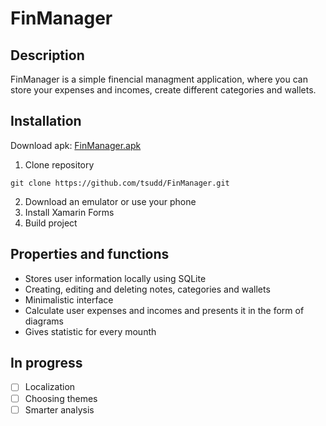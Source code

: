 # FinManager
## Description

FinManager is a simple finencial managment application, where you can store your expenses and incomes, create different categories and wallets. 

## Installation

Download apk: [FinManager.apk](https://drive.google.com/drive/folders/1YCQeh1cuZQe8jd_P6meyREM5S8DWbiag?usp=sharing)

1. Clone repository
```
git clone https://github.com/tsudd/FinManager.git
```
2. Download an emulator or use your phone
3. Install Xamarin Forms
4. Build project

## Properties and functions

- Stores user information locally using SQLite
- Creating, editing and deleting notes, categories and wallets
- Minimalistic interface
- Calculate user expenses and incomes and presents it in the form of diagrams
- Gives statistic for every mounth

## In progress

- [ ] Localization
- [ ] Choosing themes
- [ ] Smarter analysis
